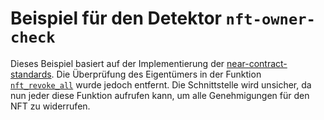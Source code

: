 
# Beispiel für den Detektor `nft-owner-check`

Dieses Beispiel basiert auf der Implementierung der [near-contract-standards](https://github.com/near/near-sdk-rs/blob/63ba6ecc9439ec1c319c1094d581653698229473/near-contract-standards/src/non_fungible_token/approval/approval_impl.rs). Die Überprüfung des Eigentümers in der Funktion [`nft_revoke_all`](src/lib.rs#L171) wurde jedoch entfernt. Die Schnittstelle wird unsicher, da nun jeder diese Funktion aufrufen kann, um alle Genehmigungen für den NFT zu widerrufen.
